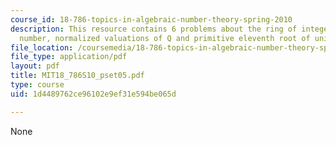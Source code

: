 ```yaml
---
course_id: 18-786-topics-in-algebraic-number-theory-spring-2010
description: This resource contains 6 problems about the ring of integers, algebraic
  number, normalized valuations of Q and primitive eleventh root of unity.
file_location: /coursemedia/18-786-topics-in-algebraic-number-theory-spring-2010/1d4489762ce96102e9ef31e594be065d_MIT18_786S10_pset05.pdf
file_type: application/pdf
layout: pdf
title: MIT18_786S10_pset05.pdf
type: course
uid: 1d4489762ce96102e9ef31e594be065d

---
```

None